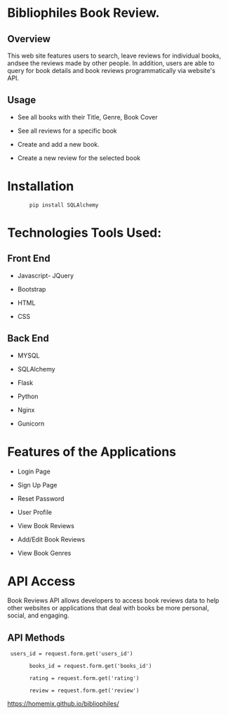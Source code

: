 
Bibliophiles Book Review.
=

<h2>Overview</h2>
This web site features users to search, leave reviews for individual books, andsee the reviews made by other people. In addition, users are able to query for book details and book reviews programmatically via website's API.

<h2>Usage</h2>

* See all books with their Title, Genre, Book Cover

* See all reviews for a specific book

* Create and add a new book.

* Create a new review for the selected book


Installation
=

           pip install SQLAlchemy

Technologies Tools Used:
=
<h2>Front End</h2>

* Javascript- JQuery 

* Bootstrap

* HTML

* CSS

<h2>Back End</h2>

* MYSQL 

* SQLAlchemy

* Flask

* Python

* Nginx

* Gunicorn

Features of the Applications
=

* Login Page

* Sign Up Page

* Reset Password

* User Profile

* View Book Reviews

* Add/Edit Book Reviews

* View Book Genres

API Access
=
Book Reviews API allows developers to access book reviews data to help other websites or applications that deal with books be more personal, social, and engaging.

<h2>API Methods</h2>

     users_id = request.form.get('users_id')

           books_id = request.form.get('books_id')

           rating = request.form.get('rating')

           review = request.form.get('review')
 
 https://homemix.github.io/bibliophiles/

